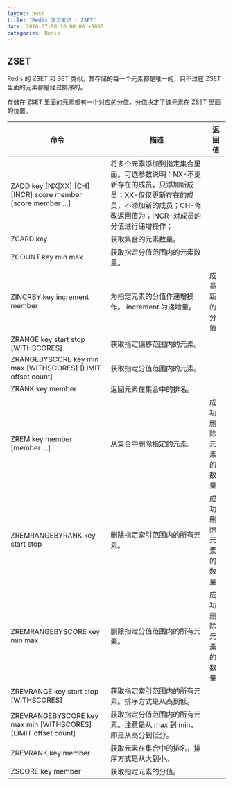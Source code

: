 ```yaml
---
layout: post
title: "Redis 学习笔记 - ZSET"
date: 2016-07-08 10:00:00 +0800
categories: Redis
---
```

## ZSET

Redis 的 ZSET 和 SET 类似，其存储的每一个元素都是唯一的，只不过在 ZSET 里面的元素都是经过排序的。

存储在 ZSET 里面的元素都有一个对应的分值，分值决定了该元素在 ZSET 里面的位置。


| 命令 | 描述 | 返回值 |
| --- | --- | --- |
| ZADD key [NX\|XX] [CH] [INCR] score member [score member ...] | 将多个元素添加到指定集合里面。可选参数说明：NX-不更新存在的成员，只添加新成员；XX-仅仅更新存在的成员，不添加新的成员；CH-修改返回值为；INCR-对成员的分值进行递增操作；| 
| ZCARD key | 获取集合的元素数量。 |
| ZCOUNT key min max | 获取指定分值范围内的元素数量。 |
| ZINCRBY key increment member | 为指定元素的分值作递增操作。 increment 为递增量。 | 成员新的分值 | 
| ZRANGE key start stop [WITHSCORES] | 获取指定偏移范围内的元素。 |
| ZRANGEBYSCORE key min max [WITHSCORES] [LIMIT offset count] | 获取指定分值范围内的元素。 |
| ZRANK key member | 返回元素在集合中的排名。 |
| ZREM key member [member ...] | 从集合中删除指定的元素。 | 成功删除元素的数量 |
| ZREMRANGEBYRANK key start stop | 删除指定索引范围内的所有元素。 | 成功删除元素的数量 |
| ZREMRANGEBYSCORE key min max | 删除指定分值范围内的所有元素。 | 成功删除元素的数量 |
| ZREVRANGE key start stop [WITHSCORES] | 获取指定索引范围内的所有元素。排序方式是从高到低。 |
| ZREVRANGEBYSCORE key max min [WITHSCORES] [LIMIT offset count] | 获取指定分值范围内的所有元素。注意是从 max 到 min，即是从高分到低分。 |
| ZREVRANK key member | 获取元素在集合中的排名，排序方式是从大到小。 |
| ZSCORE key member | 获取指定元素的分值。 |
